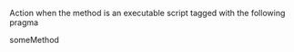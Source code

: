 Action when the method is an executable script tagged with  the following pragma

someMethod
  <script>
  ...